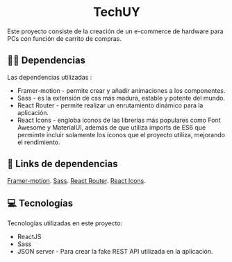 <h1 align="center" id="title">TechUY</h1>

<p id="description">Este proyecto consiste de la creación de un e-commerce de hardware para PCs con función de carrito de compras.</p>

  
<h2>🧑‍💻 Dependencias</h2>

Las dependencias utilizadas :

*   Framer-motion - permite crear y añadir animaciones a los componentes. 
*   Sass - es la extensión de css más madura, estable y potente del mundo.
*   React Router - permite realizar un enrutamiento dinámico para la aplicación.
*   React Icons - engloba íconos de las librerías más populares como Font Awesome y MaterialUI, además de que utiliza imports de ES6 que permimte incluir solamente los íconos que el proyecto utiliza, mejorando el rendimiento. 

## 🔗 Links de dependencias
[Framer-motion](https://www.framer.com/motion/).
[Sass](https://sass-lang.com/).
[React Router](https://reactrouter.com/).
[React Icons](https://react-icons.github.io/react-icons).


<h2>💻 Tecnologías</h2>

Tecnologías utilizadas en este proyecto:

*   ReactJS
*   Sass
*   JSON server - Para crear la fake REST API utilizada en la aplicación.